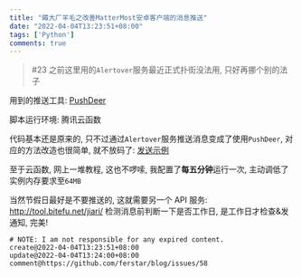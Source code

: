 ```yaml
---
title: "薅大厂羊毛之改善MatterMost安卓客户端的消息推送"
date: "2022-04-04T13:23:51+08:00"
tags: ['Python']
comments: true
---
```


> #23 之前这里用的`Alertover`服务最近正式扑街没法用, 只好再挪个别的法子

用到的推送工具: [PushDeer](https://github.com/easychen/pushdeer)

脚本运行环境: 腾讯云函数

代码基本还是原来的, 只不过通过`Alertover`服务推送消息变成了使用`PushDeer`, 对应的方法改造也很简单, 就不放码了: [发送示例](https://github.com/easychen/pushdeer#%E5%8F%91%E9%80%81%E5%AE%9E%E4%BE%8B)

至于云函数, 网上一堆教程, 这也不啰嗦, 我配置了**每五分钟**运行一次, 主动调低了实例内存要求至`64MB`

当然节假日最好是不要推送的, 这就需要另一个 API 服务: http://tool.bitefu.net/jiari/ 检测消息前判断一下是否工作日, 是工作日才检查&发通知, 完美!



```
# NOTE: I am not responsible for any expired content.
create@2022-04-04T13:23:51+08:00
update@2022-04-04T13:24:00+08:00
comment@https://github.com/ferstar/blog/issues/58
```
